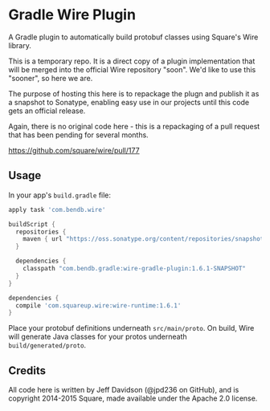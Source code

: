 Gradle Wire Plugin
==================

A Gradle plugin to automatically build protobuf classes using Square's Wire library.

This is a temporary repo.  It is a direct copy of a plugin implementation that will be merged into the official Wire repository "soon".  We'd like to use this "sooner", so here we are.

The purpose of hosting this here is to repackage the plugn and publish it as a snapshot to Sonatype, enabling easy use in our projects until this code gets an official release.

Again, there is no original code here - this is a repackaging of a pull request that has been pending for several months.

https://github.com/square/wire/pull/177

Usage
-----

In your app's `build.gradle` file:

```gradle
apply task 'com.bendb.wire'

buildScript {
  repositories {
    maven { url "https://oss.sonatype.org/content/repositories/snapshots/" }
  }

  dependencies {
    classpath "com.bendb.gradle:wire-gradle-plugin:1.6.1-SNAPSHOT"
  }
}

dependencies {
  compile 'com.squareup.wire:wire-runtime:1.6.1'
}
```

Place your protobuf definitions underneath `src/main/proto`.  On build, Wire will generate Java classes for your protos underneath `build/generated/proto`.

Credits
-------

All code here is written by Jeff Davidson (@jpd236 on GitHub), and is copyright 2014-2015 Square, made available under the Apache 2.0 license.

